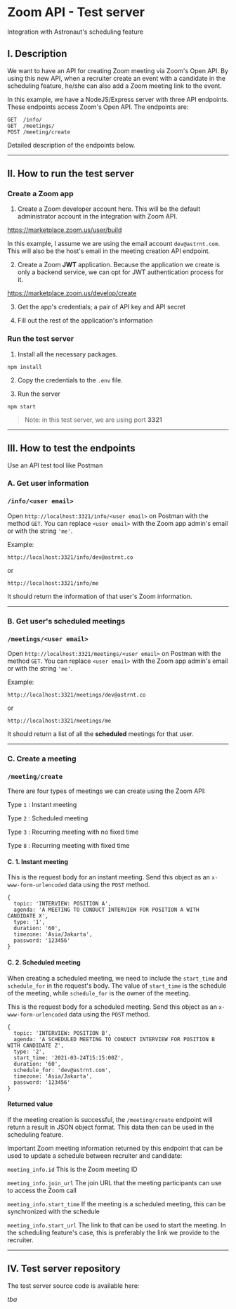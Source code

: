 # Zoom API - Test server

Integration with Astronaut's scheduling feature

## I. Description

We want to have an API for creating Zoom meeting via Zoom's Open API. By using this new API, when a recruiter create an event with a candidate in the scheduling feature, he/she can also add a Zoom meeting link to the event.

In this example, we have a NodeJS/Express server with three API endpoints. These endpoints access Zoom's Open API. The endpoints are:
```
GET  /info/
GET  /meetings/
POST /meeting/create
```
Detailed description of the endpoints below.

---

## II. How to run the test server

### Create a Zoom app

1. Create a Zoom developer account here. This will be the default administrator account in the integration with Zoom API.

https://marketplace.zoom.us/user/build

In this example, I assume we are using the email account `dev@astrnt.com`. This will also be the host's email in the meeting creation API endpoint.

2. Create a Zoom **JWT** application. Because the application we create is only a backend service, we can opt for JWT authentication process for it.

https://marketplace.zoom.us/develop/create

3. Get the app's credentials; a pair of API key and API secret

4. Fill out the rest of the application's information

### Run the test server

1. Install all the necessary packages.

```
npm install
```

2. Copy the credentials to the `.env` file.

3. Run the server

```
npm start
```

> Note: in this test server, we are using port **3321**

---

## III. How to test the endpoints

Use an API test tool like Postman

### A. Get user information

### `/info/<user email>`

Open `http://localhost:3321/info/<user email>` on Postman with the method `GET`.
You can replace `<user email>` with the Zoom app admin's email or with the string `'me'`.

Example:

`http://localhost:3321/info/dev@astrnt.co`

or

`http://localhost:3321/info/me`

It should return the information of that user's Zoom information.

---

### B. Get user's scheduled meetings

### `/meetings/<user email>`

Open `http://localhost:3321/meetings/<user email>` on Postman with the method `GET`.
You can replace `<user email>` with the Zoom app admin's email or with the string `'me'`.

Example:

`http://localhost:3321/meetings/dev@astrnt.co`

or

`http://localhost:3321/meetings/me`

It should return a list of all the **scheduled** meetings for that user.

---

### C. Create a meeting

### `/meeting/create`

There are four types of meetings we can create using the Zoom API:

Type `1`  : Instant meeting

Type `2`  : Scheduled meeting

Type `3`  : Recurring meeting with no fixed time

Type `8`  : Recurring meeting with fixed time


#### C. 1. Instant meeting

This is the request body for an instant meeting. Send this object as an `x-www-form-urlencoded` data using the `POST` method.
```
{
  topic: 'INTERVIEW: POSITION A',
  agenda: 'A MEETING TO CONDUCT INTERVIEW FOR POSITION A WITH CANDIDATE X',
  type: '1',
  duration: '60',
  timezone: 'Asia/Jakarta',
  password: '123456'
}
```

#### C. 2. Scheduled meeting

When creating a scheduled meeting, we need to include the `start_time` and `schedule_for` in the request's body.
The value of `start_time` is the schedule of the meeting, while `schedule_for` is the owner of the meeting.

This is the request body for a scheduled meeting. Send this object as an `x-www-form-urlencoded` data using the `POST` method.

```
{
  topic: 'INTERVIEW: POSITION B',
  agenda: 'A SCHEDULED MEETING TO CONDUCT INTERVIEW FOR POSITION B WITH CANDIDATE Z',
  type: '2',
  start_time: '2021-03-24T15:15:00Z',
  duration: '60',
  schedule_for: 'dev@astrnt.com',
  timezone: 'Asia/Jakarta',
  password: '123456'
}
```

#### Returned value

If the meeting creation is successful, the `/meeting/create` endpoint will return a result in JSON object format. This data then can be used in the scheduling feature.

Important Zoom meeting information returned by this endpoint that can be used to update a schedule between recruiter and candidate:

`meeting_info.id`
This is the Zoom meeting ID

`meeting_info.join_url`
The join URL that the meeting participants can use to access the Zoom call

`meeting_info.start_time`
If the meeting is a scheduled meeting, this can be synchronized with the schedule

`meeting_info.start_url`
The link to that can be used to start the meeting. In the scheduling feature's case, this is preferably the link we provide to the recruiter.

---

## IV. Test server repository

The test server source code is available here:

*tba*